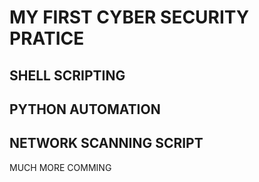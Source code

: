 # MY FIRST CYBER SECURITY PRATICE

## SHELL SCRIPTING
## PYTHON AUTOMATION
## NETWORK SCANNING SCRIPT

MUCH MORE COMMING
